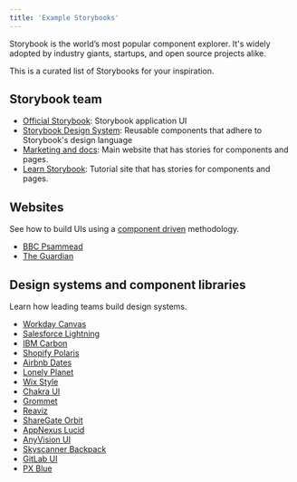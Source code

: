 ```yaml
---
title: 'Example Storybooks'
---
```


Storybook is the world’s most popular component explorer. It's widely adopted by industry giants, startups, and open source projects alike.

This is a curated list of Storybooks for your inspiration.

## Storybook team

- [Official Storybook](https://next--storybookjs.netlify.app/official-storybook/): Storybook application UI
- [Storybook Design System](https://master--5ccbc373887ca40020446347.chromatic.com/): Reusable components that adhere to Storybook's design language
- [Marketing and docs](https://master--5be26744d2f6250024a9117d.chromatic.com/): Main website that has stories for components and pages.
- [Learn Storybook](https://master--5cf841a3f3e3d200208ffc74.chromatic.com/): Tutorial site that has stories for components and pages.

## Websites

See how to build UIs using a [component driven](https://www.componentdriven.org/) methodology.

- [BBC Psammead](https://bbc.github.io/psammead/?path=/story/components-brand--without-brand-link)
- [The Guardian](https://master--5dfcbf3012392c0020e7140b.chromatic.com)

<!--

NOTE for contributors: This is a curated list. Here's what qualifies:
- Website or app Storybook that illustrates how to build UIs from small components to pages
- Used in production by a medium/large company or large open source community
- Must be developed actively

-->

## Design systems and component libraries

Learn how leading teams build design systems.

- [Workday Canvas](https://workday.github.io/canvas-kit/?path=/story/welcome-getting-started--page)
- [Salesforce Lightning](http://design-system-react-components.herokuapp.com/?path=/story/sldsaccordion--base)
- [IBM Carbon](https://react.carbondesignsystem.com/?path=/story/accordion--accordion)
- [Shopify Polaris](https://master--5d559397bae39100201eedc1.chromatic.com/)
- [Airbnb Dates](http://airbnb.io/react-dates/?path=/story/daterangepicker-drp--default)
- [Lonely Planet](http://lonelyplanet.github.io/backpack-ui/?path=/story/styles--design-tokens)
- [Wix Style](https://www.wix.com/pages/wix-style-react/?path=/story/*)
- [Chakra UI](https://chakra-ui.netlify.app/?path=/story/*)
- [Grommet](https://storybook.grommet.io/?path=/story/all--all)
- [Reaviz](https://reaviz.io/?path=/story/docs-intro--page)
- [ShareGate Orbit](https://orbit.sharegate.design/?path=/docs/getting-started-packages--page)
- [AppNexus Lucid](https://appnexus.github.io/lucid/?path=/docs/documentation-introduction--introduction)
- [AnyVision UI](http://storybook.anyvision.co/)
- [Skyscanner Backpack](https://backpack.github.io/storybook/)
- [GitLab UI](https://gitlab-org.gitlab.io/gitlab-ui)
- [PX Blue](https://pxblue-components.github.io/)

<!--

NOTE for contributors: This is a curated list. Here's what qualifies:
- Design system or component library
- Used in production by a medium/large company or large open source community (Grommet, Chakra)
- Must have greater than 20+ contributors OR 1k+ GitHub stars OR show exceptional use of SB features

-->
